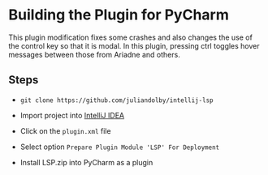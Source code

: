 # Building the Plugin for PyCharm

This plugin modification fixes some crashes and also changes the use of the control key so that it is modal.  In this plugin, pressing ctrl toggles hover messages between those from Ariadne and others.

## Steps

* ```git clone https://github.com/juliandolby/intellij-lsp```

* Import project into [IntelliJ IDEA](https://www.jetbrains.com/idea/download/)

* Click on the `plugin.xml` file

* Select option `Prepare Plugin Module 'LSP' For Deployment`

* Install LSP.zip into PyCharm as a plugin
